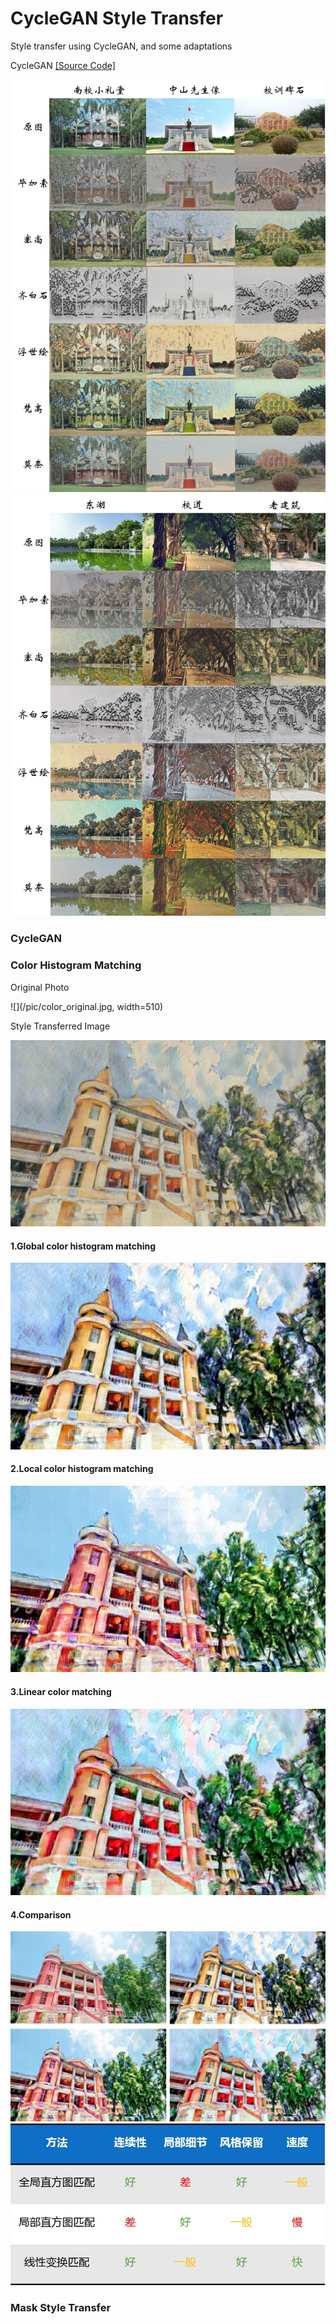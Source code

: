 CycleGAN Style Transfer
====
Style transfer using CycleGAN, and some adaptations

CycleGAN [[Source Code]](https://github.com/junyanz/CycleGAN "Code")  

![](/pic/sysu1.jpg)
![](/pic/sysu2.jpg)

### CycleGAN



### Color Histogram Matching

Original Photo

![](/pic/color_original.jpg, width=510)

Style Transferred Image

![](/pic/color_style.jpg)

#### 1.Global color histogram matching

![](/pic/color_matched1.jpg)

#### 2.Local color histogram matching

![](/pic/color_matched2.jpg)

#### 3.Linear color matching

![](/pic/color_matched3.jpg)

#### 4.Comparison

![](/pic/color_matched_all.jpg)
![](/pic/comparison.jpg)

### Mask Style Transfer
